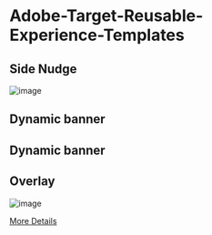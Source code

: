 # Adobe-Target-Reusable-Experience-Templates

          
## Side Nudge

![image](https://user-images.githubusercontent.com/101316657/163102873-a35cd23a-928f-4b3b-95a6-50c9d954184a.png)

## Dynamic banner


## Dynamic banner


## Overlay

![image](https://user-images.githubusercontent.com/101316657/162231168-deca8f19-9415-4999-b85b-7f246a76bd35.png)

[More Details](https://github.com/pierian-co/Adobe-Target-Reusable-Experience-Templates/blob/main/Features/Overlay.md)
